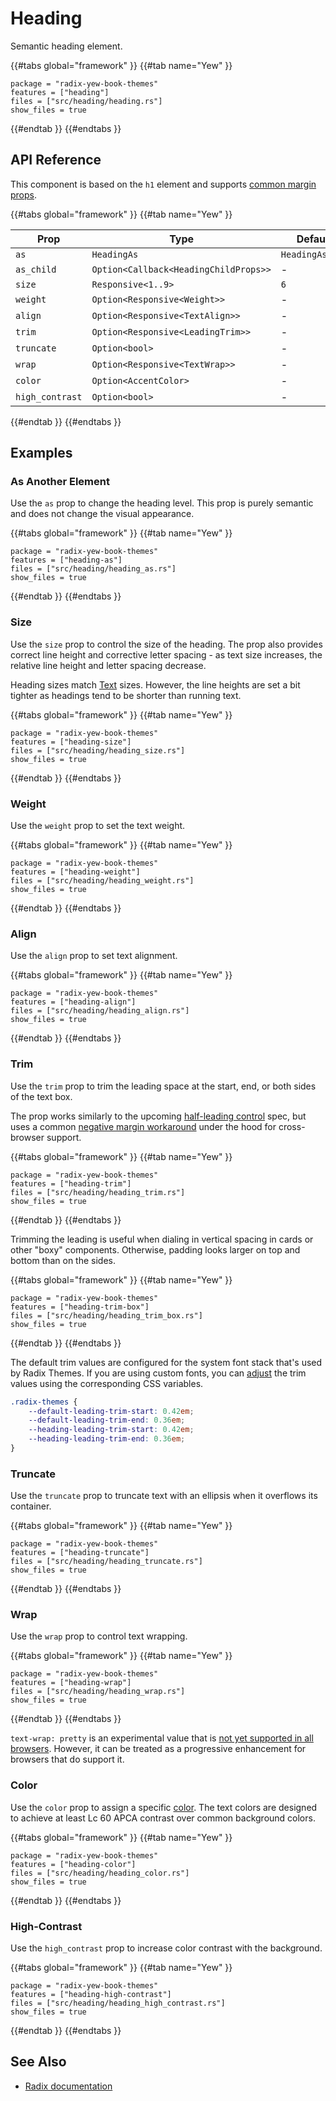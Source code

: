 # Heading

Semantic heading element.

{{#tabs global="framework" }}
{{#tab name="Yew" }}

```toml,trunk
package = "radix-yew-book-themes"
features = ["heading"]
files = ["src/heading/heading.rs"]
show_files = true
```

{{#endtab }}
{{#endtabs }}

## API Reference

This component is based on the `h1` element and supports [common margin props](../overview/layout.md#margin-props).

{{#tabs global="framework" }}
{{#tab name="Yew" }}

| Prop            | Type                                  | Default         |
| --------------- | ------------------------------------- | --------------- |
| `as`            | `HeadingAs`                           | `HeadingAs::H1` |
| `as_child`      | `Option<Callback<HeadingChildProps>>` | -               |
| `size`          | `Responsive<1..9>`                    | `6`             |
| `weight`        | `Option<Responsive<Weight>>`          | -               |
| `align`         | `Option<Responsive<TextAlign>>`       | -               |
| `trim`          | `Option<Responsive<LeadingTrim>>`     | -               |
| `truncate`      | `Option<bool>`                        | -               |
| `wrap`          | `Option<Responsive<TextWrap>>`        | -               |
| `color`         | `Option<AccentColor>`                 | -               |
| `high_contrast` | `Option<bool>`                        | -               |

{{#endtab }}
{{#endtabs }}

## Examples

### As Another Element

Use the `as` prop to change the heading level. This prop is purely semantic and does not change the visual appearance.

{{#tabs global="framework" }}
{{#tab name="Yew" }}

```toml,trunk
package = "radix-yew-book-themes"
features = ["heading-as"]
files = ["src/heading/heading_as.rs"]
show_files = true
```

{{#endtab }}
{{#endtabs }}

### Size

Use the `size` prop to control the size of the heading. The prop also provides correct line height and corrective letter spacing - as text size increases, the relative line height and letter spacing decrease.

Heading sizes match [Text](./text.md) sizes. However, the line heights are set a bit tighter as headings tend to be shorter than running text.

{{#tabs global="framework" }}
{{#tab name="Yew" }}

```toml,trunk
package = "radix-yew-book-themes"
features = ["heading-size"]
files = ["src/heading/heading_size.rs"]
show_files = true
```

{{#endtab }}
{{#endtabs }}

### Weight

Use the `weight` prop to set the text weight.

{{#tabs global="framework" }}
{{#tab name="Yew" }}

```toml,trunk
package = "radix-yew-book-themes"
features = ["heading-weight"]
files = ["src/heading/heading_weight.rs"]
show_files = true
```

{{#endtab }}
{{#endtabs }}

### Align

Use the `align` prop to set text alignment.

{{#tabs global="framework" }}
{{#tab name="Yew" }}

```toml,trunk
package = "radix-yew-book-themes"
features = ["heading-align"]
files = ["src/heading/heading_align.rs"]
show_files = true
```

{{#endtab }}
{{#endtabs }}

### Trim

Use the `trim` prop to trim the leading space at the start, end, or both sides of the text box.

The prop works similarly to the upcoming [half-leading control](https://www.w3.org/TR/css-inline-3/#leading-trim) spec, but uses a common [negative margin workaround](https://seek-oss.github.io/capsize/) under the hood for cross-browser support.

{{#tabs global="framework" }}
{{#tab name="Yew" }}

```toml,trunk
package = "radix-yew-book-themes"
features = ["heading-trim"]
files = ["src/heading/heading_trim.rs"]
show_files = true
```

{{#endtab }}
{{#endtabs }}

Trimming the leading is useful when dialing in vertical spacing in cards or other "boxy" components. Otherwise, padding looks larger on top and bottom than on the sides.

{{#tabs global="framework" }}
{{#tab name="Yew" }}

```toml,trunk
package = "radix-yew-book-themes"
features = ["heading-trim-box"]
files = ["src/heading/heading_trim_box.rs"]
show_files = true
```

{{#endtab }}
{{#endtabs }}

The default trim values are configured for the system font stack that's used by Radix Themes. If you are using custom fonts, you can [adjust](../theme/typography.md) the trim values using the corresponding CSS variables.

```css
.radix-themes {
    --default-leading-trim-start: 0.42em;
    --default-leading-trim-end: 0.36em;
    --heading-leading-trim-start: 0.42em;
    --heading-leading-trim-end: 0.36em;
}
```

### Truncate

Use the `truncate` prop to truncate text with an ellipsis when it overflows its container.

{{#tabs global="framework" }}
{{#tab name="Yew" }}

```toml,trunk
package = "radix-yew-book-themes"
features = ["heading-truncate"]
files = ["src/heading/heading_truncate.rs"]
show_files = true
```

{{#endtab }}
{{#endtabs }}

### Wrap

Use the `wrap` prop to control text wrapping.

{{#tabs global="framework" }}
{{#tab name="Yew" }}

```toml,trunk
package = "radix-yew-book-themes"
features = ["heading-wrap"]
files = ["src/heading/heading_wrap.rs"]
show_files = true
```

{{#endtab }}
{{#endtabs }}

<div class="warning">

`text-wrap: pretty` is an experimental value that is [not yet supported in all browsers](https://developer.mozilla.org/en-US/docs/Web/CSS/text-wrap#browser_compatibility). However, it can be treated as a progressive enhancement for browsers that do support it.

</div>

### Color

Use the `color` prop to assign a specific [color](../theme/color.md). The text colors are designed to achieve at least Lc 60 APCA contrast over common background colors.

{{#tabs global="framework" }}
{{#tab name="Yew" }}

```toml,trunk
package = "radix-yew-book-themes"
features = ["heading-color"]
files = ["src/heading/heading_color.rs"]
show_files = true
```

{{#endtab }}
{{#endtabs }}

### High-Contrast

Use the `high_contrast` prop to increase color contrast with the background.

{{#tabs global="framework" }}
{{#tab name="Yew" }}

```toml,trunk
package = "radix-yew-book-themes"
features = ["heading-high-contrast"]
files = ["src/heading/heading_high_contrast.rs"]
show_files = true
```

{{#endtab }}
{{#endtabs }}

## See Also

-   [Radix documentation](https://www.radix-ui.com/themes/docs/components/heading)
